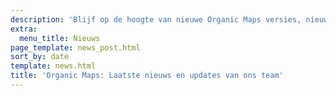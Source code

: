 ```yaml
---
description: 'Blijf op de hoogte van nieuwe Organic Maps versies, nieuws en updates van ons team'
extra:
  menu_title: Nieuws
page_template: news_post.html
sort_by: date
template: news.html
title: 'Organic Maps: Laatste nieuws en updates van ons team'
---
```

